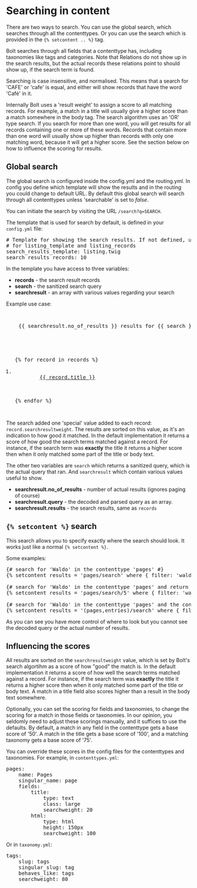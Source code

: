 Searching in content
====================

There are two ways to search. You can use the global search, which searches
through all the contenttypes. Or you can use the search which is provided in the
`{% setcontent .. %}` tag. 

Bolt searches through all fields that a contenttype has, including taxonomies
like tags and categories. Note that Relations do not show up in the search
results, but the actual records these relations point to should show up, if the
search term is found.

Searching is case insensitive, and normalised. This means that a search for
'CAFE' or 'cafe' is equal, and either will show records that have the word
'Café' in it.

Internally Bolt uses a 'result weight' to assign a score to all matching
records. For example, a match in a title will usually give a higher score than a
match somewhere in the body tag. The search algorithm uses an 'OR' type search.
If you search for more than one word, you will get results for all records
containing one or more of these words. Records that contain more than one word
will usually show up higher than records with only one matching word, because it
will get a higher score. See the section below on how to influence the scoring
for results.



## Global search

The global search is configured inside the config.yml and the routing.yml. In
config you define which template will show the results and in the routing you
could change to default URL. By default this global search will search through
all contenttypes unless 'searchable' is set to _false_.

You can initiate the search by visiting the URL `/search?q=SEARCH`. 

The template that is used for search by default, is defined in your `config.yml`
file:

<pre class="brush: plain">
# Template for showing the search results. If not defined, uses the settings
# for listing_template and listing_records
search_results_template: listing.twig
search_results_records: 10
</pre>

In the template you have access to three variables:

  - **records** - the search result records
  - **search** - the sanitized search query
  - **searchresult** - an array with various values regarding your search

Example use case:

<pre class="brush: html">
<p>
    {{ searchresult.no_of_results }} results for {{ search }} found.
</p>

<ol>
{% for record in records %}
    <li>
        <a href="{{ record.link }}">{{ record.title }}</a>
        <!-- {{ record.searchresultweight }} - this returns the weight of the result, an indication of the relevance }} -->
    </li>
{% endfor %}
</ol>
</pre>

The search added one 'special' value added to each record:
`record.searchresultweight`. The results are sorted on this value, as it's an
indication to how good it matched. In the default implementation it returns a
score of how good the search terms matched against a record. For instance, if
the search term was **exactly** the title it returns a higher score then when it
only matched some part of the title or body text. 

The other two variables are `search` which returns a sanitized query, which is
the actual query that ran. And `searchresult` which contain various values
useful to show.

  - **searchresult.no&#x5f;of&#x5f;results** - number of actual results (ignores paging of course) 
  - **searchresult.query** - the decoded and parsed query as an array. 
  - **searchresult.results** - the search results, same as `records`

## `{% setcontent %}` search

This search allows you to specify exactly where the search should look. It works
just like a normal `{% setcontent %}`.

Some examples:

<pre class="brush: html">
{# search for 'Waldo' in the contenttype 'pages' #}
{% setcontent results = 'pages/search' where { filter: 'waldo' } %}

{# search for 'Waldo' in the contenttype 'pages' and return only the first 5 results #}
{% setcontent results = 'pages/search/5' where { filter: 'waldo' } %}

{# search for 'Waldo' in the contenttype 'pages' and the contenttype 'entries' #}
{% setcontent results = '(pages,entries)/search' where { filter: 'waldo' } %}
</pre>

As you can see you have more control of where to look but you cannot see the decoded query or the actual number of results.

## Influencing the scores

All results are sorted on the `searchresultweight` value, which is set by Bolt's search algortihm as a score of how "good" the match is. In the default implementation it returns a
score of how well the search terms matched against a record. For instance, if
the search term was **exactly** the title it returns a higher score then when it
only matched some part of the title or body text. A match in a title field also scores higher than a result in the body text somewhere. 

Optionally, you can set the scoring for fields and taxonomies, to change the scoring for a match in those fields or taxonomies. In our opinion, you seldomly need to adjust these scorings manually, and it suffices to use the defaults. By default, a match in any field in the contenttype gets a base score of '50'. A match in the title gets a base score of '100', and a matching taxonomy gets a base score of '75'.

You can override these scores in the config files for the contenttypes and taxonomies. For example, in `contenttypes.yml`: 

<pre class="brush: plain">
pages:
    name: Pages
    singular_name: page
    fields:
        title:
            type: text
            class: large
            searchweight: 20
        html:
            type: html
            height: 150px
            searchweight: 100
</pre>

Or in `taxonomy.yml`:

<pre class="brush: plain">
tags:
    slug: tags
    singular_slug: tag
    behaves_like: tags
    searchweight: 80
</pre>
